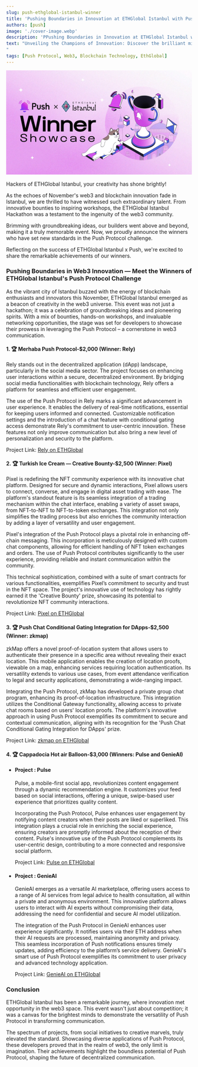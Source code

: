 ```yaml
---
slug: push-ethglobal-istanbul-winner
title: 'Pushing Boundaries in Innovation at ETHGlobal Istanbul with Push Protocol 🔔'
authors: [push]
image: './cover-image.webp'
description: 'PPushing Boundaries in Innovation at ETHGlobal Istanbul with Push Protocol"'
text: "Unveiling the Champions of Innovation: Discover the brilliant minds who triumphed at ETHGlobal Istanbul, setting new benchmarks in web3 creativity!
"
tags: [Push Protocol, Web3, Blockchain Technology, EthGlobal]
---
```


![Cover Image of Push x ETHGlobal Istanbul - Enhance Your UX and Win $10k in Bounties](./cover-image.webp)

<!--truncate-->

Hackers of ETHGlobal Istanbul, your creativity has shone brightly!

As the echoes of November's web3 and blockchain innovation fade in Istanbul, we are thrilled to have witnessed such extraordinary talent. From innovative bounties to inspiring workshops, the ETHGlobal Istanbul Hackathon was a testament to the ingenuity of the web3 community.

Brimming with groundbreaking ideas, our builders went above and beyond, making it a truly memorable event. Now, we proudly announce the winners who have set new standards in the Push Protocol challenge.

Reflecting on the success of ETHGlobal Istanbul x Push, we're excited to share the remarkable achievements of our winners.

### Pushing Boundaries in Web3 Innovation — Meet the Winners of ETHGlobal Istanbul's Push Protocol Challenge

As the vibrant city of Istanbul buzzed with the energy of blockchain enthusiasts and innovators this November, ETHGlobal Istanbul emerged as a beacon of creativity in the web3 universe. This event was not just a hackathon; it was a celebration of groundbreaking ideas and pioneering spirits. With a mix of bounties, hands-on workshops, and invaluable networking opportunities, the stage was set for developers to showcase their prowess in leveraging the Push Protocol – a cornerstone in web3 communication.

#### 1. 🏆 Merhaba Push Protocol-$2,000 (Winner: Rely)

Rely stands out in the decentralized application (dApp) landscape, particularly in the social media sector. The project focuses on enhancing user interactions within a secure, decentralized environment. By bridging social media functionalities with blockchain technology, Rely offers a platform for seamless and efficient user engagement.

The use of the Push Protocol in Rely marks a significant advancement in user experience. It enables the delivery of real-time notifications, essential for keeping users informed and connected. Customizable notification settings and the introduction of a chat feature with conditional gating access demonstrate Rely's commitment to user-centric innovation. These features not only improve communication but also bring a new level of personalization and security to the platform.

Project Link: [Rely on ETHGlobal](https://ethglobal.com/showcase/rely-oygqg)

#### 2. 🏆 Turkish Ice Cream — Creative Bounty-$2,500 (Winner: Pixel)

Pixel is redefining the NFT community experience with its innovative chat platform. Designed for secure and dynamic interactions, Pixel allows users to connect, converse, and engage in digital asset trading with ease. The platform's standout feature is its seamless integration of a trading mechanism within the chat interface, enabling a variety of asset swaps, from NFT-to-NFT to NFT-to-token exchanges. This integration not only simplifies the trading process but also enriches the community interaction by adding a layer of versatility and user engagement.

Pixel's integration of the Push Protocol plays a pivotal role in enhancing off-chain messaging. This incorporation is meticulously designed with custom chat components, allowing for efficient handling of NFT token exchanges and orders. The use of Push Protocol contributes significantly to the user experience, providing reliable and instant communication within the community.

This technical sophistication, combined with a suite of smart contracts for various functionalities, exemplifies Pixel’s commitment to security and trust in the NFT space. The project's innovative use of technology has rightly earned it the 'Creative Bounty' prize, showcasing its potential to revolutionize NFT community interactions.

Project Link: [Pixel on ETHGlobal](https://ethglobal.com/showcase/pixel-rr36q)

#### 3. 🏆 Push Chat Conditional Gating Integration for DApps-$2,500 (Winner: zkmap)

zkMap offers a novel proof-of-location system that allows users to authenticate their presence in a specific area without revealing their exact location. This mobile application enables the creation of location proofs, viewable on a map, enhancing services requiring location authentication. Its versatility extends to various use cases, from event attendance verification to legal and security applications, demonstrating a wide-ranging impact.

Integrating the Push Protocol, zkMap has developed a private group chat program, enhancing its proof-of-location infrastructure. This integration utilizes the Conditional Gateway functionality, allowing access to private chat rooms based on users' location proofs. The platform's innovative approach in using Push Protocol exemplifies its commitment to secure and contextual communication, aligning with its recognition for the 'Push Chat Conditional Gating Integration for DApps' prize.

Project Link: [zkmap on ETHGlobal](https://ethglobal.com/showcase/zkmap-n2z06)

#### 4. 🏆 Cappadocia Hot air Balloon-$3,000 (Winners: Pulse and GenieAI)

- #### Project : Pulse

  Pulse, a mobile-first social app, revolutionizes content engagement through a dynamic recommendation engine. It customizes your feed based on social interactions, offering a unique, swipe-based user experience that prioritizes quality content.

  Incorporating the Push Protocol, Pulse enhances user engagement by notifying content creators when their posts are liked or superliked. This integration plays a crucial role in enriching the social experience, ensuring creators are promptly informed about the reception of their content. Pulse's innovative use of the Push Protocol complements its user-centric design, contributing to a more connected and responsive social platform.

  Project Link: [Pulse on ETHGlobal](https://ethglobal.com/showcase/pulse-v4iir)

- #### Project : GenieAI

  GenieAI emerges as a versatile AI marketplace, offering users access to a range of AI services from legal advice to health consultation, all within a private and anonymous environment. This innovative platform allows users to interact with AI experts without compromising their data, addressing the need for confidential and secure AI model utilization.

  The integration of the Push Protocol in GenieAI enhances user experience significantly. It notifies users via their ETH address when their AI requests are processed, maintaining anonymity and privacy. This seamless incorporation of Push notifications ensures timely updates, adding efficiency to the platform’s service delivery. GenieAI's smart use of Push Protocol exemplifies its commitment to user privacy and advanced technology application.

  Project Link: [GenieAI on ETHGlobal](https://ethglobal.com/showcase/genieai-feo3a)

### Conclusion

ETHGlobal Istanbul has been a remarkable journey, where innovation met opportunity in the web3 space. This event wasn't just about competition; it was a canvas for the brightest minds to demonstrate the versatility of Push Protocol in transforming communication.

The spectrum of projects, from social initiatives to creative marvels, truly elevated the standard. Showcasing diverse applications of Push Protocol, these developers proved that in the realm of web3, the only limit is imagination. Their achievements highlight the boundless potential of Push Protocol, shaping the future of decentralized communication.
